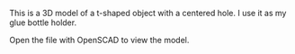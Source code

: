 This is a 3D model of a t-shaped object with a centered hole. I use it as my glue bottle holder.

Open the file with OpenSCAD to view the model.
